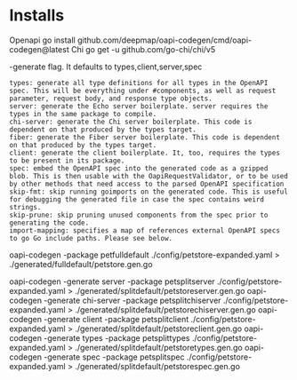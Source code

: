 # Installs
Openapi
go install github.com/deepmap/oapi-codegen/cmd/oapi-codegen@latest
Chi
go get -u github.com/go-chi/chi/v5


-generate flag. It defaults to types,client,server,spec
	
	types: generate all type definitions for all types in the OpenAPI spec. This will be everything under #components, as well as request parameter, request body, and response type objects.
    server: generate the Echo server boilerplate. server requires the types in the same package to compile.
    chi-server: generate the Chi server boilerplate. This code is dependent on that produced by the types target.
    fiber: generate the Fiber server boilerplate. This code is dependent on that produced by the types target.
    client: generate the client boilerplate. It, too, requires the types to be present in its package.
    spec: embed the OpenAPI spec into the generated code as a gzipped blob. This is then usable with the OapiRequestValidator, or to be used by other methods that need access to the parsed OpenAPI specification
    skip-fmt: skip running goimports on the generated code. This is useful for debugging the generated file in case the spec contains weird strings.
    skip-prune: skip pruning unused components from the spec prior to generating the code.
    import-mapping: specifies a map of references external OpenAPI specs to go Go include paths. Please see below.




oapi-codegen -package petfulldefault ./config/petstore-expanded.yaml > ./generated/fulldefault/petstore.gen.go

oapi-codegen -generate server -package petsplitserver ./config/petstore-expanded.yaml > ./generated/splitdefault/petstoreserver.gen.go
oapi-codegen -generate chi-server -package petsplitchiserver ./config/petstore-expanded.yaml > ./generated/splitdefault/petstorechiserver.gen.go
oapi-codegen -generate client -package petsplitclient ./config/petstore-expanded.yaml > ./generated/splitdefault/petstoreclient.gen.go
oapi-codegen -generate types -package petsplittypes ./config/petstore-expanded.yaml > ./generated/splitdefault/petstoretypes.gen.go
oapi-codegen -generate spec -package petsplitspec ./config/petstore-expanded.yaml > ./generated/splitdefault/petstorespec.gen.go